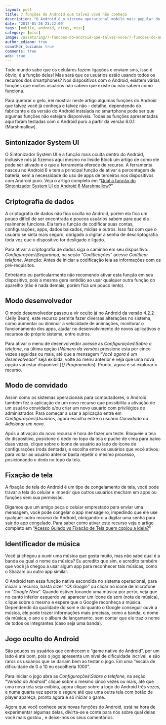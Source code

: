 ```yaml
---
layout: post
title: 7 funções do Android que talvez você não conheça
description: "O Android é o sistema operacional mobile mais popular do mundo. Apesar do seu tão popular reconhecimento, será que você conhece todas as funções disponíveis nele? Mostraremos aqui 7 delas, porém ele tem muito mais que isso."
date: '2017-01-26 23:22:00'
tags: [mobile, android, dicas, misc]
category: [misc]
image: /assets/img/7-funcoes-do-android-que-talvez-voce/7-funcoes-do-android-que-talvez-voce.jpg
author_ediano: true
coauthor_luciana: true
comments: true
ads: true
---
```


Todo mundo sabe que os celulares fazem ligações e enviam sms, isso é óbvio, é a função deles! Mas será que os usuários estão usando todos os recursos dos smartphones? Nos dispositivos com o Android, existem várias funções que muitos usuários não sabem que existe ou não sabem como funciona.

Para quebrar o gelo, irei mostrar neste artigo algumas funções do Android que talvez você já conheça e talvez não - detalhe, dependendo do fabricante e da versão do Android instalada no smartphone pode ser que algumas funções não estejam disponíveis. Todas as funções apresentadas aqui foram testadas com o Android puro a partir da versão 6.0.1 (Marshmallow).

## Sintonizador System UI
O Sintonizador System UI é a função mais oculta dentro do Android, inclusive nós já fizemos aqui mesmo no Inside Block um artigo de como ele pode ser ativado e o que a ferramenta oferece de recurso. A ferramenta nasceu no Android 6 e tem a principal função de ativar a porcentagem de bateria, sem a necessidade do uso de apps de terceiros nos dispositivos com Android puro. Veja o artigo completo em “<a href="http://www.insideblock.com/post/qual-funcao-do-sintonizador-system-ui.html" target="_blank">Qual a função do Sintonizador System UI do Android 6 Marshmallow?</a>”

## Criptografia de dados
A criptografia de dados não fica oculta no Android, porém ela fica um pouco difícil de ser encontrada e poucos usuários sabem para que ela realmente funciona. Ela tem a função de codificar suas contas, configurações, apps, dados baixados, mídias e outros. Isso faz com que o usuário se sinta mais seguro, obrigado a digitar a senha de descriptografia toda vez que o dispositivo for desligado e ligado.

Para ativar a criptografia de dados siga o caminho em seu dispositivo: *Configurações\Segurança*, na seção “*Codificações*” acesse *Codificar telefone*. Atenção: Antes de iniciar a codificação leia as informações com os pré-requisitos.

Entretanto eu particularmente não recomendo ativar esta função em seu dispositivo, pois a mesma gera lentidão ao usar qualquer outra função do aparelho (não é nada demais, porém fica um pouco lento).

## Modo desenvolvedor
O modo desenvolvedor passou a vir oculto já no Android da versão 4.2.2 (Jelly Bean), este recurso permite fazer diversas alterações no sistema, como aumentar ou diminuir a velocidade de animações, monitorar o funcionamento dos apps, ajudar no desenvolvimento de novos aplicativos e recursos do próprio sistema, entre outros.

Para ativar o menu de desenvolvedor acesse as *Configurações\Sobre o telefone*, na última opção (*Número da versão*) pressione esta por cinco vezes seguidas ou mais, até que a mensagem “*Você agora é um desenvolvedor*” seja exibida, volte ao menu anterior e veja que uma nova opção vai estar disponível (*{} Programados*). Pronto, agora é só explorar o recurso.

## Modo de convidado
Assim como os sistemas operacionais para computadores, o Android também fez a aplicação de um novo recurso que possibilita a ativação de um usuário convidado e/ou criar um novo usuário com privilégios de administrador. Para começar a usar a aplicação entre em *Configurações\Usuários*, agora escolha entre o usuário *Convidado* ou *Adicionar um novo*.

Após a ativação do novo recurso é hora de fazer um teste. Bloqueie a tela do dispositivo, posicione o dedo no topo da tela e puche de cima para baixo duas vezes, clique sobre o ícone de usuário ao lado do ícone de configurações (roda dentada), e escolha entre os usuários que você ativou; para voltar ao usuário anterior basta repetir o mesmo processo, posicionando o dedo no topo da tela.

## Fixação de tela
A fixação de tela do Android é um tipo de congelamento de tela, você pode travar a tela do celular e impedir que outros usuários mecham em apps ou funções sem sua permissão.

Digamos que um amigo peça o celular emprestado para enviar uma mensagem, você pode congelar o app mensageiro, impedindo que ele use qualquer outro recurso do Android, obrigando-o a digitar uma senha para sair do app congelado. Para saber como ativar este recurso veja o artigo completo em “<a href="http://www.insideblock.com/post/acesso-guiado-vs-fixacao-de-tela-quem.html" target="_blank">Acesso Guiado vs Fixação de Tela quem copiou a ideia?</a>”

## Identificador de música
Você já chegou a ouvir uma música que gosta muito, mas não sabe qual é a banda ou qual o nome da música? Eu acredito que sim, e acredito também que você já chegou a usar algum app para reconhecer tais músicas, como o Shazam ou outro app similar.

O Android tem essa função nativa escondida no sistema operacional, para iniciar o recurso, basta dizer “*Ok Google*” ou clicar no ícone de microfone no “*Google Now*”. Quando estiver tocando uma música por perto, veja que no canto inferior esquerdo vai aparecer um ícone de som (nota de música), clique sobre o mesmo e espere que o Google reconheça a música. Dependendo da qualidade do som e do quanto o Google conseguir ouvir a música, ele pode trazer informações mais precisas, como a banda, o nome da música, o ano e o álbum de lançamento, sem contar que ele traz o nome de todos os integrantes (caso seja uma banda).

## Jogo oculto do Android
São poucos os usuários que conhecem o “game nativo do Android”, por um lado é até bom, pois o jogo apresenta um nível de dificuldade incrível, e são raros os usuários que se dariam bem ao testar o jogo. Em uma “escala de dificuldade de 0 a 10 eu escolheria 1000”.

Para iniciar o jogo abra as *Configurações\Sobre o telefone*, na seção “*Versão do Android*” clique sobre o mesmo cinco vezes ou mais, até que uma nova tela seja exibida, agora clique sobre a logo do Android três vezes, e numa quarta vez aperte e segure até que uma outra tela com botão de player apareça, pronto agora é só iniciar o game.

Agora que você conhece sete novas funções do Android, está na hora de experimentar algumas delas, divirta-se e conte para nós sobre qual delas você mais gostou , e deixe-nos os seus comentários.
